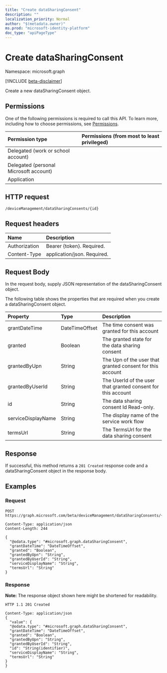 ```yaml
---
title: "Create dataSharingConsent"
description: ""
localization_priority: Normal
author: "$(metadata.owner)"
ms.prod: "microsoft-identity-platform"
doc_type: "apiPageType"
---
```


# Create dataSharingConsent

Namespace: microsoft.graph

[!INCLUDE [beta-disclaimer](../../includes/beta-disclaimer.md)]

Create a new dataSharingConsent object.

## Permissions

One of the following permissions is required to call this API. To learn more, including how to choose permissions, see [Permissions](/graph/permissions-reference).

| Permission type                        | Permissions (from most to least privileged) |
| :------------------------------------- | :------------------------------------------ |
| Delegated (work or school account)     |                                             |
| Delegated (personal Microsoft account) |                                             |
| Application                            |                                             |

## HTTP request

<!-- {
  "blockType": "ignored"
}
-->

```http
/deviceManagement/dataSharingConsents/{id}

```

## Request headers

| Name          | Description                 |
| :------------ | :-------------------------- |
| Authorization | Bearer {token}. Required.   |
| Content-Type  | application/json. Required. |

## Request Body

In the request body, supply JSON representation of the dataSharingConsent object.

<!-- Actions and Functions -->

<!-- CRUD Methods -->

The following table shows the properties that are required when you create a dataSharingConsent object.

| Property           | Type           | Description                                                  |
| :----------------- | :------------- | :----------------------------------------------------------- |
| grantDateTime      | DateTimeOffset | The time consent was granted for this account                |
| granted            | Boolean        | The granted state for the data sharing consent               |
| grantedByUpn       | String         | The Upn of the user that granted consent for this account    |
| grantedByUserId    | String         | The UserId of the user that granted consent for this account |
| id                 | String         | The data sharing consent Id Read-only.                       |
| serviceDisplayName | String         | The display name of the service work flow                    |
| termsUrl           | String         | The TermsUrl for the data sharing consent                    |

## Response

If successful, this method returns a `201 Created` response code and a dataSharingConsent object in the response body.

## Examples

### Request

<!-- {
  "blockType": "request",
  "name": "create_datasharingconsent"
}
-->

```http
POST https://graph.microsoft.com/beta/deviceManagement/dataSharingConsents/{id}

Content-Type: application/json
Content-Length: 244

{
  "@odata.type": "#microsoft.graph.dataSharingConsent",
  "grantDateTime": "DateTimeOffset",
  "granted": "Boolean",
  "grantedByUpn": "String",
  "grantedByUserId": "String",
  "serviceDisplayName": "String",
  "termsUrl": "String"
}

```

### Response

**Note:** The response object shown here might be shortened for readability.

<!-- {
  "blockType": "response",
  "truncated": true,
  "@odata.type": "microsoft.management.services.api.dataSharingConsent"
}
-->

```http
HTTP 1.1 201 Created

Content-Type: application/json
{
  "value": {
  "@odata.type": "#microsoft.graph.dataSharingConsent",
  "grantDateTime": "DateTimeOffset",
  "granted": "Boolean",
  "grantedByUpn": "String",
  "grantedByUserId": "String",
  "id": "String(identifier)",
  "serviceDisplayName": "String",
  "termsUrl": "String"
}
}

```